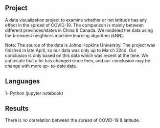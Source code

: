 ## Project
A data visualization project to examine whether or not latitude has any effect in the spread of COVID-19. The comparison is mainly between different provinces/states in China & Canada. We modeled the data using the  k-nearest neighbors machine learning algorithm (kNN). 

Note: The source of the data is Johns Hopkins University. The project was finished in late April, so our data was only up to March 22nd. Our conclusion is only based on this data which was recent at the time. We antipicate that a lot has changed since then, and our conclusion may be change with more up- to-date data.

## Languages

1- Python (jupyter notebook)



## Results

There is no correlation between the spread of COVID-19 & latitude. 


